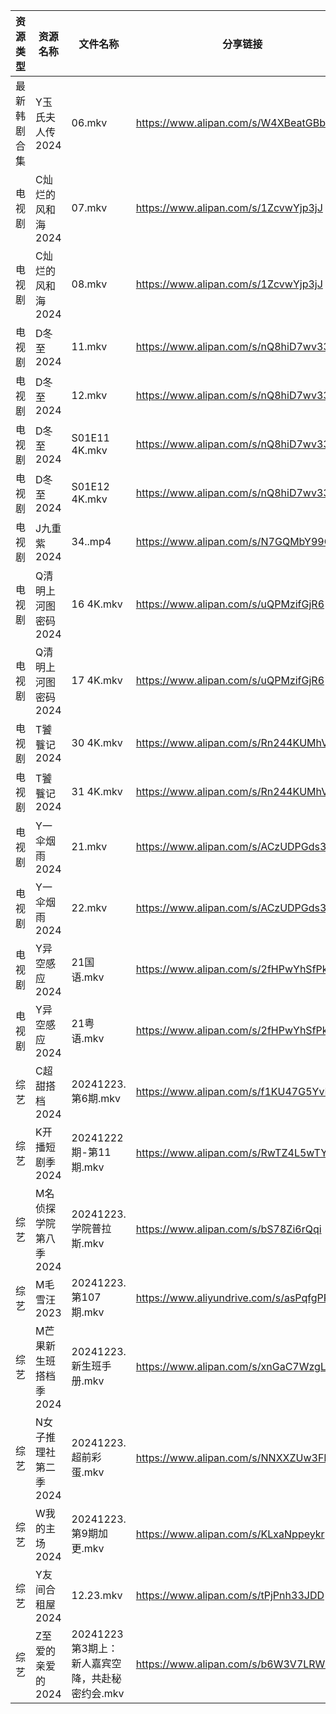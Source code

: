 | 资源类型   | 资源名称          | 文件名称                           | 分享链接                                      | 更新时间                |
| ------ | ------------- | ------------------------------ | ----------------------------------------- | ------------------- |
| 最新韩剧合集 | Y玉氏夫人传2024    | 06.mkv                         | https://www.alipan.com/s/W4XBeatGBb7      | 2024-12-23 00:06:27 |
| 电视剧    | C灿烂的风和海2024   | 07.mkv                         | https://www.alipan.com/s/1ZcvwYjp3jJ      | 2024-12-23 21:05:13 |
| 电视剧    | C灿烂的风和海2024   | 08.mkv                         | https://www.alipan.com/s/1ZcvwYjp3jJ      | 2024-12-23 21:05:12 |
| 电视剧    | D冬至2024       | 11.mkv                         | https://www.alipan.com/s/nQ8hiD7wv33      | 2024-12-23 20:05:15 |
| 电视剧    | D冬至2024       | 12.mkv                         | https://www.alipan.com/s/nQ8hiD7wv33      | 2024-12-23 20:05:15 |
| 电视剧    | D冬至2024       | S01E11 4K.mkv                  | https://www.alipan.com/s/nQ8hiD7wv33      | 2024-12-23 21:05:15 |
| 电视剧    | D冬至2024       | S01E12 4K.mkv                  | https://www.alipan.com/s/nQ8hiD7wv33      | 2024-12-23 21:05:15 |
| 电视剧    | J九重紫2024      | 34..mp4                        | https://www.alipan.com/s/N7GQMbY99Gt      | 2024-12-23 00:05:33 |
| 电视剧    | Q清明上河图密码2024  | 16 4K.mkv                      | https://www.alipan.com/s/uQPMzifGjR6      | 2024-12-23 19:05:56 |
| 电视剧    | Q清明上河图密码2024  | 17 4K.mkv                      | https://www.alipan.com/s/uQPMzifGjR6      | 2024-12-23 20:05:56 |
| 电视剧    | T饕餮记2024      | 30 4K.mkv                      | https://www.alipan.com/s/Rn244KUMhV7      | 2024-12-23 14:06:06 |
| 电视剧    | T饕餮记2024      | 31 4K.mkv                      | https://www.alipan.com/s/Rn244KUMhV7      | 2024-12-23 14:06:05 |
| 电视剧    | Y一伞烟雨2024     | 21.mkv                         | https://www.alipan.com/s/ACzUDPGds32      | 2024-12-23 14:06:18 |
| 电视剧    | Y一伞烟雨2024     | 22.mkv                         | https://www.alipan.com/s/ACzUDPGds32      | 2024-12-23 14:06:18 |
| 电视剧    | Y异空感应2024     | 21国语.mkv                       | https://www.alipan.com/s/2fHPwYhSfPk      | 2024-12-23 21:06:22 |
| 电视剧    | Y异空感应2024     | 21粤语.mkv                       | https://www.alipan.com/s/2fHPwYhSfPk      | 2024-12-23 21:06:22 |
| 综艺     | C超甜搭档2024     | 20241223.第6期.mkv               | https://www.alipan.com/s/f1KU47G5YvP      | 2024-12-23 14:06:37 |
| 综艺     | K开播短剧季2024    | 20241222期-第11期.mkv             | https://www.alipan.com/s/RwTZ4L5wTYU      | 2024-12-23 00:06:48 |
| 综艺     | M名侦探学院第八季2024 | 20241223.学院普拉斯.mkv             | https://www.alipan.com/s/bS78Zi6rQqi      | 2024-12-23 14:06:59 |
| 综艺     | M毛雪汪2023      | 20241223.第107期.mkv             | https://www.aliyundrive.com/s/asPqfgPRqAg | 2024-12-23 14:07:08 |
| 综艺     | M芒果新生班搭档季2024 | 20241223.新生班手册.mkv             | https://www.alipan.com/s/xnGaC7WzgLK      | 2024-12-23 14:07:13 |
| 综艺     | N女子推理社第二季2024 | 20241223.超前彩蛋.mkv              | https://www.alipan.com/s/NNXXZUw3FNE      | 2024-12-23 14:07:32 |
| 综艺     | W我的主场2024     | 20241223.第9期加更.mkv             | https://www.alipan.com/s/KLxaNppeykr      | 2024-12-23 14:08:13 |
| 综艺     | Y友间合租屋2024    | 12.23.mkv                      | https://www.alipan.com/s/tPjPnh33JDD      | 2024-12-23 14:08:29 |
| 综艺     | Z至爱的亲爱的2024   | 20241223第3期上：新人嘉宾空降，共赴秘密约会.mkv | https://www.alipan.com/s/b6W3V7LRWRj      | 2024-12-23 20:08:13 |
